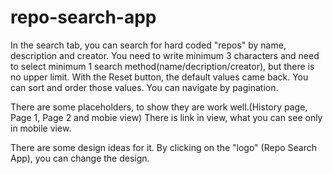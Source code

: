 # repo-search-app

In the search tab, you can search for hard coded "repos" by name, description and creator.
You need to write minimum 3 characters and need to select minimum 1 search method(name/decription/creator), but there is no upper limit.
With the Reset button, the default values came back.
You can sort and order those values.
You can navigate by pagination.

There are some placeholders, to show they are work well.(History page, Page 1, Page 2 and mobie view)
There is link in view, what you can see only in mobile view. 

There are some design ideas for it. By clicking on the "logo" (Repo Search App), you can change the design.
